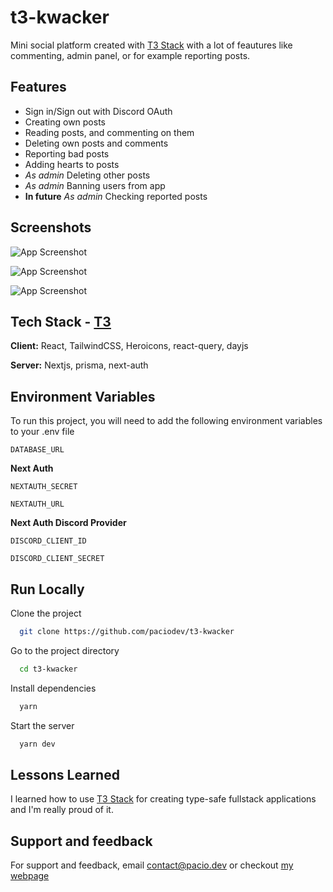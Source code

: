 # t3-kwacker

Mini social platform created with [T3 Stack](https://create.t3.gg) with a lot of feautures like commenting, admin panel, or for example reporting posts.

## Features

- Sign in/Sign out with Discord OAuth
- Creating own posts
- Reading posts, and commenting on them
- Deleting own posts and comments
- Reporting bad posts
- Adding hearts to posts
- _As admin_ Deleting other posts
- _As admin_ Banning users from app
- **In future** _As admin_ Checking reported posts

## Screenshots

![App Screenshot](https://i.imgur.com/Gq0bP0L.png)

![App Screenshot](https://i.imgur.com/nJL6qPm.png)

![App Screenshot](https://i.imgur.com/tFgCZQ1.png)

## Tech Stack - [T3](https://create.t3.gg)

**Client:** React, TailwindCSS, Heroicons, react-query, dayjs

**Server:** Nextjs, prisma, next-auth

## Environment Variables

To run this project, you will need to add the following environment variables to your .env file

`DATABASE_URL`

**Next Auth**

`NEXTAUTH_SECRET`

`NEXTAUTH_URL`

**Next Auth Discord Provider**

`DISCORD_CLIENT_ID`

`DISCORD_CLIENT_SECRET`

## Run Locally

Clone the project

```bash
  git clone https://github.com/paciodev/t3-kwacker
```

Go to the project directory

```bash
  cd t3-kwacker
```

Install dependencies

```bash
  yarn
```

Start the server

```bash
  yarn dev
```

## Lessons Learned

I learned how to use [T3 Stack](https://create.t3.gg) for creating type-safe fullstack applications and I'm really proud of it.

## Support and feedback

For support and feedback, email contact@pacio.dev or checkout [my webpage](https://pacio.dev)
